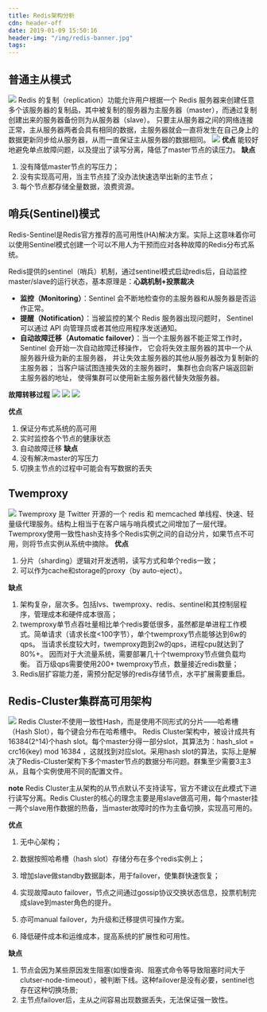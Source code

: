 ```yaml
---
title: Redis架构分析
cdn: header-off
date: 2019-01-09 15:50:16
header-img: "/img/redis-banner.jpg"
tags:
---
```


## 普通主从模式
![](./img/redis-master-slaves.png)
Redis 的复制（replication）功能允许用户根据一个 Redis 服务器来创建任意多个该服务器的复制品，其中被复制的服务器为主服务器（master），而通过复制创建出来的服务器备份则为从服务器（slave）。 只要主从服务器之间的网络连接正常，主从服务器两者会具有相同的数据，主服务器就会一直将发生在自己身上的数据更新同步给从服务器，从而一直保证主从服务器的数据相同。
![](./img/redis-master-slaves-sequence.png)
**优点**
能较好地避免单点故障问题，以及提出了读写分离，降低了master节点的读压力。
**缺点**
1. 没有降低master节点的写压力；
2. 没有实现高可用，当主节点挂了没办法快速选举出新的主节点；
3. 每个节点都存储全量数据，浪费资源。

## 哨兵(Sentinel)模式
Redis-Sentinel是Redis官方推荐的高可用性(HA)解决方案。实际上这意味着你可以使用Sentinel模式创建一个可以不用人为干预而应对各种故障的Redis分布式系统。

Redis提供的sentinel（哨兵）机制，通过sentinel模式启动redis后，自动监控master/slave的运行状态，基本原理是：__心跳机制+投票裁决__
+ **监控（Monitoring）**：Sentinel 会不断地检查你的主服务器和从服务器是否运作正常。
+ **提醒（Notification）**：当被监控的某个 Redis 服务器出现问题时， Sentinel 可以通过 API 向管理员或者其他应用程序发送通知。
+ **自动故障迁移（Automatic failover）**：当一个主服务器不能正常工作时， Sentinel 会开始一次自动故障迁移操作， 它会将失效主服务器的其中一个从服务器升级为新的主服务器， 并让失效主服务器的其他从服务器改为复制新的主服务器； 当客户端试图连接失效的主服务器时， 集群也会向客户端返回新主服务器的地址， 使得集群可以使用新主服务器代替失效服务器。

**故障转移过程**
![](./img/sentinel1.png) ![](./img/sentinel2.png)
![](./img/sentinel3.png)

**优点**
1. 保证分布式系统的高可用
2. 实时监控各个节点的健康状态
3. 自动故障迁移
**缺点**
1. 没有解决master的写压力
2. 切换主节点的过程中可能会有写数据的丢失

## Twemproxy
![](./img/twemproxy.png)
Twemproxy 是 Twitter 开源的一个 redis 和 memcached 单线程、快速、轻量级代理服务。结构上相当于在客户端与哨兵模式之间增加了一层代理。
Twemproxy使用一致性hash支持多个Redis实例之间的自动分片，如果节点不可用，则将节点实例从系统中摘除。
**优点**
1. 分片（sharding）逻辑对开发透明，读写方式和单个redis一致；
2. 可以作为cache和storage的proxy（by auto-eject）。

**缺点**
1. 架构复杂，层次多。包括lvs、twemproxy、redis、sentinel和其控制层程序，管理成本和硬件成本很高；
2. twemproxy单节点吞吐量相比单个redis要低很多，虽然都是单进程工作模式。简单请求（请求长度<100字节），单个twemproxy节点能够达到6w的qps。 当请求长度较大时，twemproxy跑到2w的qps，进程cpu就达到了80%+。 因而对于大流量系统，需要部署几十个twemproxy节点做负载均衡。 百万级qps需要使用200+ twemproxy节点，数量接近redis数量；
3. Redis层扩容能力差，需预分配足够的redis存储节点，水平扩展需要重启。


## Redis-Cluster集群高可用架构
![](./img/redis-cluster.jpg)
Redis Cluster不使用一致性Hash，而是使用不同形式的分片——哈希槽（Hash Slot），每个键会分布在哈希槽中。
Redis Cluster架构中，被设计成共有16384(2^14)个hash slot。每个master分得一部分slot，其算法为：hash_slot = crc16(key) mod 16384 ，这就找到对应slot。采用hash slot的算法，实际上是解决了Redis-Cluster架构下多个master节点的数据分布问题。群集至少需要3主3从，且每个实例使用不同的配置文件。

**note**
Redis Cluster主从架构的从节点默认不支持读写，官方不建议在此模式下进行读写分离。Redis Cluster的核心的理念主要是用slave做高可用，每个master挂一两个slave用作数据的热备，当master故障时的作为主备切换，实现高可用的。

**优点**
1. 无中心架构；

2. 数据按照哈希槽（hash slot）存储分布在多个redis实例上；

3. 增加slave做standby数据副本，用于failover，使集群快速恢复；

4. 实现故障auto failover，节点之间通过gossip协议交换状态信息，投票机制完成slave到master角色的提升。

5. 亦可manual failover，为升级和迁移提供可操作方案。

6. 降低硬件成本和运维成本，提高系统的扩展性和可用性。

**缺点**
1. 节点会因为某些原因发生阻塞(如慢查询、阻塞式命令等导致阻塞时间大于clutser-node-timeout），被判断下线。这种failover是没有必要，sentinel也存在这种切换场景;
2. 主节点failover后，主从之间容易出现数据丢失，无法保证强一致性。




